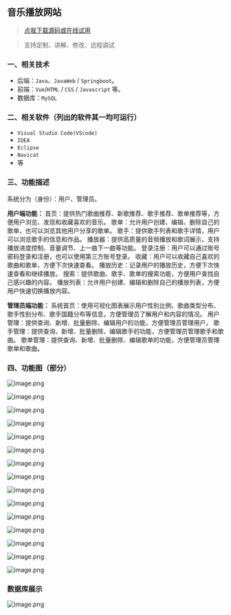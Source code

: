 ## 音乐播放网站

> [点我下载源码或在线试用](https://www.notmaker.com/detail/6f27221019744e5e8f23248d8d6a5ca2/ghbnew) 

> 支持定制、讲解、修改、远程调试

### 一、相关技术
- 后端：`Java`、`JavaWeb` / `Springboot`。
- 前端：`Vue`/`HTML` / `CSS` / `Javascript` 等。
- 数据库：`MySQL`

### 二、相关软件（列出的软件其一均可运行）
- `Visual Studio Code(VScode)`
- `IDEA`
- `Eclipse`
- `Navicat`
- 等

### 三、功能描述
系统分为（身份）：用户、管理员。

**用户端功能：**
首页：提供热门歌曲推荐、新歌推荐、歌手推荐、歌单推荐等，方便用户浏览、发现和收藏喜欢的音乐。
歌单：允许用户创建、编辑、删除自己的歌单，也可以浏览其他用户分享的歌单。
歌手：提供歌手列表和歌手详情，用户可以浏览歌手的信息和作品。
播放器：提供高质量的音频播放和歌词展示，支持播放进度控制、音量调节、上一曲下一曲等功能。
登录注册：用户可以通过账号密码登录和注册，也可以使用第三方账号登录。
收藏：用户可以收藏自己喜欢的歌曲和歌单，方便下次快速查看。
播放历史：记录用户的播放历史，方便下次快速查看和继续播放。
搜索：提供歌曲、歌手、歌单的搜索功能，方便用户查找自己感兴趣的内容。
播放列表：允许用户创建、编辑和删除自己的播放列表，方便用户快速切换播放内容。


**管理员端功能：**
系统首页：使用可视化图表展示用户性别比例、歌曲类型分布、歌手性别分布、歌手国籍分布等信息，方便管理员了解用户和内容的情况。
用户管理：提供查询、新增、批量删除、编辑用户的功能，方便管理员管理用户。
歌手管理：提供查询、新增、批量删除、编辑歌手的功能，方便管理员管理歌手和歌曲。
歌单管理：提供查询、新增、批量删除、编辑歌单的功能，方便管理员管理歌单和歌曲。

### 四、功能图（部分）
![image.png](https://store.ptcc9.top/user_upload/24ddfc0d70324981a8dc43d48db05401/2023-10-19%2020:06:15_image.png)

![image.png](https://store.ptcc9.top/user_upload/24ddfc0d70324981a8dc43d48db05401/2023-10-19%2020:06:23_image.png)

![image.png](https://store.ptcc9.top/user_upload/24ddfc0d70324981a8dc43d48db05401/2023-10-19%2020:06:29_image.png)

![image.png](https://store.ptcc9.top/user_upload/24ddfc0d70324981a8dc43d48db05401/2023-10-19%2020:06:40_image.png)

![image.png](https://store.ptcc9.top/user_upload/24ddfc0d70324981a8dc43d48db05401/2023-10-19%2020:07:04_image.png)

![image.png](https://store.ptcc9.top/user_upload/24ddfc0d70324981a8dc43d48db05401/2023-10-19%2020:07:14_image.png)

![image.png](https://store.ptcc9.top/user_upload/24ddfc0d70324981a8dc43d48db05401/2023-10-19%2020:07:33_image.png)

![image.png](https://store.ptcc9.top/user_upload/24ddfc0d70324981a8dc43d48db05401/2023-10-19%2020:07:40_image.png)

![image.png](https://store.ptcc9.top/user_upload/24ddfc0d70324981a8dc43d48db05401/2023-10-19%2020:07:48_image.png)

![image.png](https://store.ptcc9.top/user_upload/24ddfc0d70324981a8dc43d48db05401/2023-10-19%2020:07:58_image.png)

![image.png](https://store.ptcc9.top/user_upload/24ddfc0d70324981a8dc43d48db05401/2023-10-19%2020:08:04_image.png)

![image.png](https://store.ptcc9.top/user_upload/24ddfc0d70324981a8dc43d48db05401/2023-10-19%2020:08:11_image.png)

![image.png](https://store.ptcc9.top/user_upload/24ddfc0d70324981a8dc43d48db05401/2023-10-19%2020:08:18_image.png)

![image.png](https://store.ptcc9.top/user_upload/24ddfc0d70324981a8dc43d48db05401/2023-10-19%2020:08:25_image.png)

![image.png](https://store.ptcc9.top/user_upload/24ddfc0d70324981a8dc43d48db05401/2023-10-19%2020:08:32_image.png)

### 数据库展示
![image.png](https://store.ptcc9.top/notmaker/user_upload/ba15bc64d0b24c178659372c9c4386bd/2024-01-25%2000:01:27_image.png)
